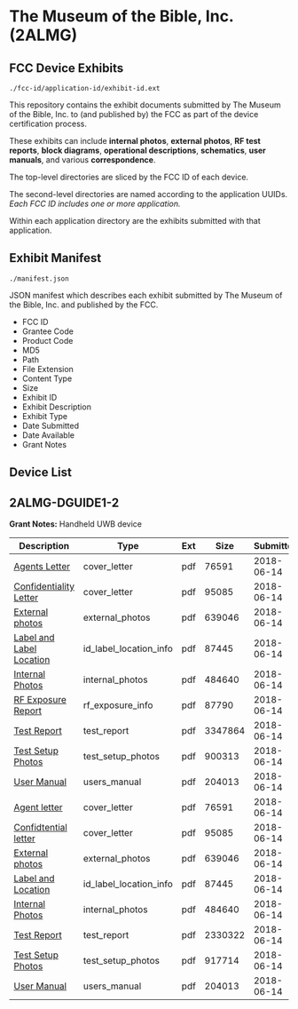 # The Museum of the Bible, Inc. (2ALMG)
## FCC Device Exhibits

```
./fcc-id/application-id/exhibit-id.ext
```

This repository contains the exhibit documents submitted by The Museum of the Bible, Inc. to (and published by) the FCC as part of the device certification process.

These exhibits can include **internal photos**, **external photos**, **RF test reports**, **block diagrams**, **operational descriptions**, **schematics**, **user manuals**, and various **correspondence**.

The top-level directories are sliced by the FCC ID of each device.

The second-level directories are named according to the application UUIDs. *Each FCC ID includes one or more application.*

Within each application directory are the exhibits submitted with that application. 

## Exhibit Manifest

```
./manifest.json
```

JSON manifest which describes each exhibit submitted by The Museum of the Bible, Inc. and published by the FCC.

- FCC ID
- Grantee Code
- Product Code
- MD5
- Path
- File Extension
- Content Type
- Size
- Exhibit ID
- Exhibit Description
- Exhibit Type
- Date Submitted
- Date Available
- Grant Notes

## Device List
## 2ALMG-DGUIDE1-2
**Grant Notes:** Handheld UWB device

| Description | Type | Ext | Size | Submitted | Available |
| ----------- | ---- | --- | ---- | --------- | --------- |
| [Agents Letter](2ALMG-DGUIDE1-2/25224d1cce58c18667e81c9471cb1f94/3888387.pdf) | cover_letter | pdf | 76591 | 2018-06-14 | 2018-06-14 |
| [Confidentiality Letter](2ALMG-DGUIDE1-2/25224d1cce58c18667e81c9471cb1f94/3888388.pdf) | cover_letter | pdf | 95085 | 2018-06-14 | 2018-06-14 |
| [External photos](2ALMG-DGUIDE1-2/25224d1cce58c18667e81c9471cb1f94/3888381.pdf) | external_photos | pdf | 639046 | 2018-06-14 | 2018-06-14 |
| [Label and Label Location](2ALMG-DGUIDE1-2/25224d1cce58c18667e81c9471cb1f94/3888386.pdf) | id_label_location_info | pdf | 87445 | 2018-06-14 | 2018-06-14 |
| [Internal Photos](2ALMG-DGUIDE1-2/25224d1cce58c18667e81c9471cb1f94/3888380.pdf) | internal_photos | pdf | 484640 | 2018-06-14 | 2018-06-14 |
| [RF Exposure Report](2ALMG-DGUIDE1-2/25224d1cce58c18667e81c9471cb1f94/3888385.pdf) | rf_exposure_info | pdf | 87790 | 2018-06-14 | 2018-06-14 |
| [Test Report](2ALMG-DGUIDE1-2/25224d1cce58c18667e81c9471cb1f94/3888383.pdf) | test_report | pdf | 3347864 | 2018-06-14 | 2018-06-14 |
| [Test Setup Photos](2ALMG-DGUIDE1-2/25224d1cce58c18667e81c9471cb1f94/3888384.pdf) | test_setup_photos | pdf | 900313 | 2018-06-14 | 2018-06-14 |
| [User Manual](2ALMG-DGUIDE1-2/25224d1cce58c18667e81c9471cb1f94/3888382.pdf) | users_manual | pdf | 204013 | 2018-06-14 | 2018-06-14 |
| [Agent letter](2ALMG-DGUIDE1-2/8b3480a940013469b81b42bc73ae58b3/3888387.pdf) | cover_letter | pdf | 76591 | 2018-06-14 | 2018-06-14 |
| [Confidtential letter](2ALMG-DGUIDE1-2/8b3480a940013469b81b42bc73ae58b3/3888388.pdf) | cover_letter | pdf | 95085 | 2018-06-14 | 2018-06-14 |
| [External photos](2ALMG-DGUIDE1-2/8b3480a940013469b81b42bc73ae58b3/3888381.pdf) | external_photos | pdf | 639046 | 2018-06-14 | 2018-06-14 |
| [Label and Location](2ALMG-DGUIDE1-2/8b3480a940013469b81b42bc73ae58b3/3888386.pdf) | id_label_location_info | pdf | 87445 | 2018-06-14 | 2018-06-14 |
| [Internal Photos](2ALMG-DGUIDE1-2/8b3480a940013469b81b42bc73ae58b3/3888380.pdf) | internal_photos | pdf | 484640 | 2018-06-14 | 2018-06-14 |
| [Test Report](2ALMG-DGUIDE1-2/8b3480a940013469b81b42bc73ae58b3/3888421.pdf) | test_report | pdf | 2330322 | 2018-06-14 | 2018-06-14 |
| [Test Setup Photos](2ALMG-DGUIDE1-2/8b3480a940013469b81b42bc73ae58b3/3888422.pdf) | test_setup_photos | pdf | 917714 | 2018-06-14 | 2018-06-14 |
| [User Manual](2ALMG-DGUIDE1-2/8b3480a940013469b81b42bc73ae58b3/3888382.pdf) | users_manual | pdf | 204013 | 2018-06-14 | 2018-06-14 |
